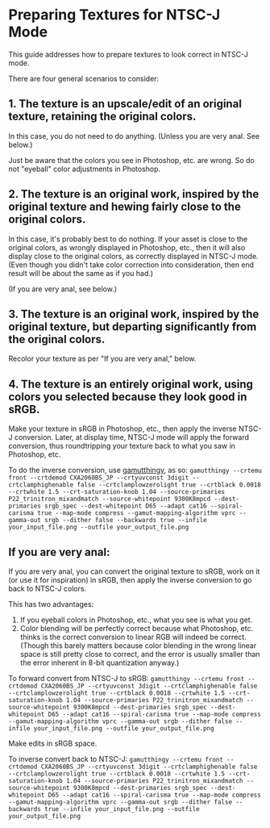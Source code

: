 # Preparing Textures for NTSC-J Mode

This guide addresses how to prepare textures to look correct in NTSC-J mode.

There are four general scenarios to consider:

## **1. The texture is an upscale/edit of an original texture, retaining the original colors.**

In this case, you do not need to do anything. (Unless you are very anal. See below.)

Just be aware that the colors you see in Photoshop, etc. are wrong. So do not "eyeball" color adjustments in Photoshop.

## **2. The texture is an original work, inspired by the original texture and hewing fairly close to the original colors.**

In this case, it's probably best to do nothing. If your asset is close to the original colors, as wrongly displayed in Photoshop, etc., then it will also display close to the original colors, as correctly displayed in NTSC-J mode. (Even though you didn't take color correction into consideration, then end result will be about the same as if you had.)

(If you are very anal, see below.)

## **3. The texture is an original work, inspired by the original texture, but departing significantly from the original colors.**

Recolor your texture as per "If you are very anal," below.

## **4. The texture is an entirely original work, using colors you selected because they look good in sRGB.**

Make your texture in sRGB in Photoshop, etc., then apply the inverse NTSC-J conversion. Later, at display time, NTSC-J mode will apply the forward conversion, thus roundtripping your texture back to what you saw in Photoshop, etc.

To do the inverse conversion, use [gamutthingy](https://github.com/ChthonVII/gamutthingy), as so:
`gamutthingy --crtemu front --crtdemod CXA2060BS_JP --crtyuvconst 3digit --crtclamphighenable false --crtclamplowzerolight true --crtblack 0.0018 --crtwhite 1.5 --crt-saturation-knob 1.04 --source-primaries P22_trinitron_mixandmatch --source-whitepoint 9300K8mpcd --dest-primaries srgb_spec --dest-whitepoint D65 --adapt cat16 --spiral-carisma true --map-mode compress --gamut-mapping-algorithm vprc --gamma-out srgb --dither false --backwards true --infile your_input_file.png --outfile your_output_file.png`

## **If you are very anal:**

If you are very anal, you can convert the original texture to sRGB, work on it (or use it for inspiration) in sRGB, then apply the inverse conversion to go back to NTSC-J colors.

This has two advantages:
1. If you eyeball colors in Photoshop, etc., what you see is what you get.
2. Color blending will be perfectly correct because what Photoshop, etc. thinks is the correct conversion to linear RGB will indeed be correct. (Though this barely matters because color blending in the wrong linear space is still pretty close to correct, and the error is usually smaller than the error inherent in 8-bit quantization anyway.)

To forward convert from NTSC-J to sRGB:
`gamutthingy --crtemu front --crtdemod CXA2060BS_JP --crtyuvconst 3digit --crtclamphighenable false --crtclamplowzerolight true --crtblack 0.0018 --crtwhite 1.5 --crt-saturation-knob 1.04 --source-primaries P22_trinitron_mixandmatch --source-whitepoint 9300K8mpcd --dest-primaries srgb_spec --dest-whitepoint D65 --adapt cat16 --spiral-carisma true --map-mode compress --gamut-mapping-algorithm vprc --gamma-out srgb --dither false --infile your_input_file.png --outfile your_output_file.png `

Make edits in sRGB space.

To inverse convert back to NTSC-J:
`gamutthingy --crtemu front --crtdemod CXA2060BS_JP --crtyuvconst 3digit --crtclamphighenable false --crtclamplowzerolight true --crtblack 0.0018 --crtwhite 1.5 --crt-saturation-knob 1.04 --source-primaries P22_trinitron_mixandmatch --source-whitepoint 9300K8mpcd --dest-primaries srgb_spec --dest-whitepoint D65 --adapt cat16 --spiral-carisma true --map-mode compress --gamut-mapping-algorithm vprc --gamma-out srgb --dither false --backwards true --infile your_input_file.png --outfile your_output_file.png`
